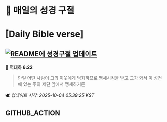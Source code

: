 # 🙏 매일의 성경 구절
# [Daily Bible verse]
## [![README에 성경구절 업데이트](https://github.com/DONGSUKA/first_test/actions/workflows/update-readme-bible.yml/badge.svg)](https://github.com/DONGSUKA/first_test/actions/workflows/update-readme-bible.yml)
<!-- START_BIBLE_VERSE -->
📖 **역대하 6:22**
> 만일 어떤 사람이 그의 이웃에게 범죄하므로 맹세시킴을 받고 그가 와서 이 성전에 있는 주의 제단 앞에서 맹세하거든

🕊️ _업데이트 시각: 2025-10-04 05:39:25 KST_
  <!-- END_BIBLE_VERSE -->
## GITHUB_ACTION
